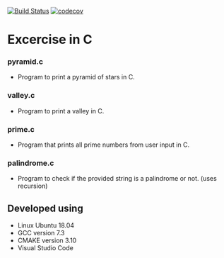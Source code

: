 [![Build Status](https://travis-ci.com/sohal/practisingC.svg?branch=master)](https://travis-ci.com/sohal/practisingC)
[![codecov](https://codecov.io/gh/sohal/practisingC/branch/master/graph/badge.svg)](https://codecov.io/gh/sohal/practisingC)
# Excercise in C
### pyramid.c
- Program to print a pyramid of stars in C.
### valley.c
- Program to print a valley in C.
### prime.c
- Program that prints all prime numbers from user input in C.
### palindrome.c
- Program to check if the provided string is a palindrome or not. (uses recursion)
## Developed using
- Linux Ubuntu 18.04
- GCC version 7.3
- CMAKE version 3.10
- Visual Studio Code
